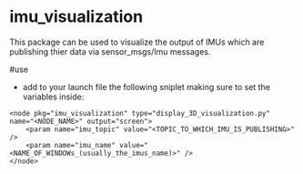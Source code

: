 # imu_visualization
This package can be used to visualize the output of IMUs which are publishing thier data via sensor_msgs/Imu messages.

#use
* add to your launch file the following sniplet making sure to set the variables inside:
```
<node pkg="imu_visualization" type="display_3D_visualization.py" name="<NODE_NAME>" output="screen">
	<param name="imu_topic" value="<TOPIC_TO_WHICH_IMU_IS_PUBLISHING>" />
	<param name="imu_name" value="<NAME_OF_WINDOWs_(usually_the_imus_name)>" />
</node>
```


